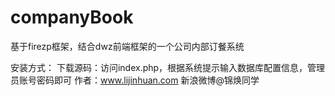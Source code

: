 companyBook
===========

基于firezp框架，结合dwz前端框架的一个公司内部订餐系统

安装方式：
下载源码：访问index.php，根据系统提示输入数据库配置信息，管理员账号密码即可
作者：www.lijinhuan.com  新浪微博@锦焕同学
